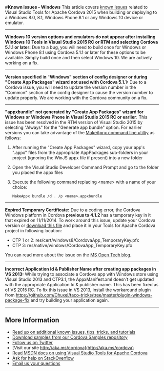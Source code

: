 <properties pageTitle="Bower Tutorial" 
  description="This is an article on bower tutorial" 
  services="" 
  documentationCenter=""
  authors="bursteg" />

#**Known Issues - Windows**
This article covers [known issues](../Readme.md#knownissues) related to Visual Studio Tools for Apache Cordova 2015 when building or deploying to a Windows 8.0, 8.1, Windows Phone 8.1 or any Windows 10 device or emulator.

----------
**Windows 10 version options and emulators do not appear after installing Windows 10 Tools in Visual Studio 2015 RC or RTM and selecting Cordova 5.1.1 or later:** Due to a bug, you will need to build once for Windows or Windows Phone 8.1 using Cordova 5.1.1 or later for these options to be available. Simply build once and then select Windows 10. We are actively working on a fix.

----------
**Version specified in "Windows" section of config designer or during "Create App Packages" wizard not used with Cordova 5.1.1:** Due to a Cordova issue, you will need to update the version number in the "Common" section of the config designer to cause the version number to update properly. We are working with the Cordova community on a fix.

----------
**"appxbundle" not generated by "Create App Packages" wizard for Windows or Windows Phone in Visual Studio 2015 RC or earlier:** This issue has been resolved in the RTM version of Visual Studio 2015 by selecting "Always" for the "Generate app bundle" option. For earlier versions you can take advantage of the [MakeAppx command line utiltiy](http://go.microsoft.com/fwlink/?linkid=618904) as follows:

1. After running the "Create App Packages" wizard, copy your app's ".appx" files from the appropriate AppPackages sub-folders in your project (ignoring the WinJS appx file if present) into a new folder

2. Open the Visual Studio Developer Command Prompt and go to the folder you placed the appx files

3. Execute the following command replacing &lt;name&gt; with a name of your choice:

	~~~~~~~~~~~~~~~~~~~~~~~~
	MakeAppx bundle /d . /p <name>.appxbundle
	~~~~~~~~~~~~~~~~~~~~~~~~

----------
**Expired Temporary Certificate:** Due to a coding error, the Cordova Windows platform in Cordova **previous to 4.1.2** has a temporary key in it that expired on 11/11/2014. To work around this issue, update your Cordova version or [download this file](https://git-wip-us.apache.org/repos/asf?p=cordova-windows.git;a=blob;f=template/CordovaApp_TemporaryKey.pfx;h=90d7ab2208ce170d176a2ac8a60eb22fbc1cbf7a;hb=refs/tags/3.7.1) and place it in your Tools for Apache Cordova project in following location:

- CTP 1 or 2: res/cert/windows8/CordovaApp_TemporaryKey.pfx
- CTP 3: res/native/windows/CordovaApp_TemporaryKey.pfx

You can read more about the issue on the [MS Open Tech blog](http://go.microsoft.com/fwlink/?linkid=518810).

----------
**Incorrect Application Id & Publisher Name after creating app packages in VS 2013:** While trying to associate a Cordova app with Windows store using Visual Studio 2013 and CTP3.1, the AppxManifest.xml doesn’t get updated with the appropriate Application Id & publisher name. This has been fixed as of VS 2015 RC. To fix this issue in VS 2013, install the workaround plugin from https://github.com/Chuxel/taco-tricks/tree/master/plugin-windows-package-fix and try building your application again.

----------
## More Information
* [Read up on additional known issues, tips, tricks, and tutorials](../Readme.md)
* [Download samples from our Cordova Samples repository](http://github.com/Microsoft/cordova-samples)
* [Follow us on Twitter](https://twitter.com/VSCordovaTools)
* [Visit our site http://aka.ms/cordova](http://aka.ms/cordova)
* [Read MSDN docs on using Visual Studio Tools for Apache Cordova](http://go.microsoft.com/fwlink/?LinkID=533794)
* [Ask for help on StackOverflow](http://stackoverflow.com/questions/tagged/visual-studio-cordova)
* [Email us your questions](mailto://multidevicehybridapp@microsoft.com)
